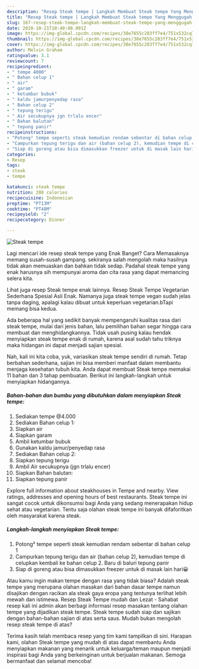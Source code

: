 ```yaml
---
description: "Resep Steak tempe | Langkah Membuat Steak tempe Yang Menggugah Selera"
title: "Resep Steak tempe | Langkah Membuat Steak tempe Yang Menggugah Selera"
slug: 167-resep-steak-tempe-langkah-membuat-steak-tempe-yang-menggugah-selera
date: 2020-10-21T10:40:08.091Z
image: https://img-global.cpcdn.com/recipes/38e7655c283ff7e4/751x532cq70/steak-tempe-foto-resep-utama.jpg
thumbnail: https://img-global.cpcdn.com/recipes/38e7655c283ff7e4/751x532cq70/steak-tempe-foto-resep-utama.jpg
cover: https://img-global.cpcdn.com/recipes/38e7655c283ff7e4/751x532cq70/steak-tempe-foto-resep-utama.jpg
author: Melvin Graham
ratingvalue: 3.1
reviewcount: 7
recipeingredient:
- " tempe 4000"
- " Bahan celup 1"
- " air"
- " garam"
- " ketumbar bubuk"
- " kaldu jamurpenyedap rasa"
- " Bahan celup 2"
- " tepung terigu"
- " Air secukupnya jgn trlalu encer"
- " Bahan balutan"
- " tepung panir"
recipeinstructions:
- "Potong² tempe seperti steak kemudian rendam sebentar di bahan celup 1"
- "Campurkan tepung terigu dan air (bahan celup 2), kemudian tempe di celupkan kembali ke bahan celup 2. Baru di baluri tepung panir"
- "Siap di goreng atau bisa dimasukkan freezer untuk di masak lain hari😀"
categories:
- Resep
tags:
- steak
- tempe

katakunci: steak tempe 
nutrition: 288 calories
recipecuisine: Indonesian
preptime: "PT13M"
cooktime: "PT48M"
recipeyield: "2"
recipecategory: Dinner

---
```



![Steak tempe](https://img-global.cpcdn.com/recipes/38e7655c283ff7e4/751x532cq70/steak-tempe-foto-resep-utama.jpg)

Lagi mencari ide resep steak tempe yang Enak Banget? Cara Memasaknya memang susah-susah gampang. sekiranya salah mengolah maka hasilnya tidak akan memuaskan dan bahkan tidak sedap. Padahal steak tempe yang enak harusnya sih mempunyai aroma dan cita rasa yang dapat memancing selera kita.

Lihat juga resep Steak tempe enak lainnya. Resep Steak Tempe Vegetarian Sederhana Spesial Asli Enak. Namanya juga steak tempe vegan sudah jelas tanpa daging, apalagi kalau dibuat untuk keperluan vegetarian.bTapi memang bisa kedua.

Ada beberapa hal yang sedikit banyak mempengaruhi kualitas rasa dari steak tempe, mulai dari jenis bahan, lalu pemilihan bahan segar hingga cara membuat dan menghidangkannya. Tidak usah pusing kalau hendak menyiapkan steak tempe enak di rumah, karena asal sudah tahu triknya maka hidangan ini dapat menjadi sajian spesial.


Nah, kali ini kita coba, yuk, variasikan steak tempe sendiri di rumah. Tetap berbahan sederhana, sajian ini bisa memberi manfaat dalam membantu menjaga kesehatan tubuh kita. Anda dapat membuat Steak tempe memakai 11 bahan dan 3 tahap pembuatan. Berikut ini langkah-langkah untuk menyiapkan hidangannya.

<!--inarticleads1-->

##### Bahan-bahan dan bumbu yang dibutuhkan dalam menyiapkan Steak tempe:

1. Sediakan  tempe @4.000
1. Sediakan  Bahan celup 1:
1. Siapkan  air
1. Siapkan  garam
1. Ambil  ketumbar bubuk
1. Gunakan  kaldu jamur/penyedap rasa
1. Sediakan  Bahan celup 2:
1. Siapkan  tepung terigu
1. Ambil  Air secukupnya (jgn trlalu encer)
1. Siapkan  Bahan balutan:
1. Siapkan  tepung panir


Explore full information about steakhouses in Tempe and nearby. View ratings, addresses and opening hours of best restaurants. Steak tempe ini sangat cocok untuk dikonsumsi bagi Anda yang sedang menerapakan hidup sehat atau vegetarian. Tentu saja olahan steak tempe ini banyak difaforitkan oleh masyarakat karena steak. 

<!--inarticleads2-->

##### Langkah-langkah menyiapkan Steak tempe:

1. Potong² tempe seperti steak kemudian rendam sebentar di bahan celup 1
1. Campurkan tepung terigu dan air (bahan celup 2), kemudian tempe di celupkan kembali ke bahan celup 2. Baru di baluri tepung panir
1. Siap di goreng atau bisa dimasukkan freezer untuk di masak lain hari😀


Atau kamu ingin makan tempe dengan rasa yang tidak biasa? Adalah steak tempe yang merupana olahan masakan dari bahan dasar tempe namun disajikan dengan racikan ala steak gaya eropa yang tentunya terlihat lebih mewah dan istimewa. Resep Steak Tempe mudah dan Lezat - Sahabat resep kali ini admin akan berbagi informasi resep masakan tentang olahan tempe yang dijadikan steak tempe. Steak tempe sudah siap dan sajikan dengan bahan-bahan sajian di atas serta saus. Mudah bukan mengolah resep steak tempe di atas? 

Terima kasih telah membaca resep yang tim kami tampilkan di sini. Harapan kami, olahan Steak tempe yang mudah di atas dapat membantu Anda menyiapkan makanan yang menarik untuk keluarga/teman maupun menjadi inspirasi bagi Anda yang berkeinginan untuk berjualan makanan. Semoga bermanfaat dan selamat mencoba!
